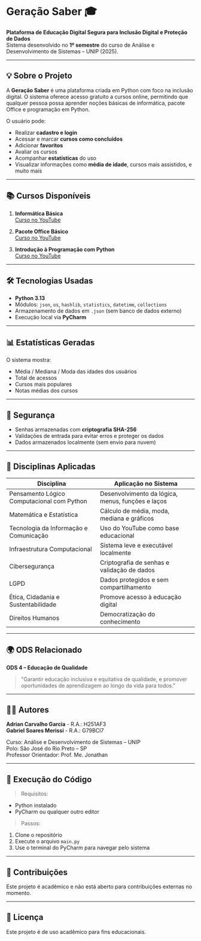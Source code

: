 # Geração Saber 🎓

**Plataforma de Educação Digital Segura para Inclusão Digital e Proteção de Dados**  
Sistema desenvolvido no **1º semestre** do curso de Análise e Desenvolvimento de Sistemas – UNIP (2025).

---

## 💡 Sobre o Projeto

A **Geração Saber** é uma plataforma criada em Python com foco na inclusão digital. O sistema oferece acesso gratuito a cursos online, permitindo que qualquer pessoa possa aprender noções básicas de informática, pacote Office e programação em Python.

O usuário pode:
- Realizar **cadastro e login**
- Acessar e marcar **cursos como concluídos**
- Adicionar **favoritos**
- Avaliar os cursos
- Acompanhar **estatísticas** do uso
- Visualizar informações como **média de idade**, cursos mais assistidos, e muito mais

---

## 📚 Cursos Disponíveis

1. **Informática Básica**  
   [Curso no YouTube](https://youtube.com/playlist?list=PL-QAz5R5Rlm7wn20xLTIr84gbS2XkzqEZ)

2. **Pacote Office Básico**  
   [Curso no YouTube](https://youtube.com/playlist?list=PLAN5LgYskr17Ek2yPySn7RlhM0rKp4NL0)

3. **Introdução à Programação com Python**  
   [Curso no YouTube](https://youtube.com/playlist?list=PLj7gJIFoP7jdirAFg-fHe9HKOnGLGXSHZ)

---

## 🛠️ Tecnologias Usadas

- **Python 3.13**
- Módulos: `json`, `os`, `hashlib`, `statistics`, `datetime`, `collections`
- Armazenamento de dados em `.json` (sem banco de dados externo)
- Execução local via **PyCharm**

---

## 📊 Estatísticas Geradas

O sistema mostra:
- Média / Mediana / Moda das idades dos usuários
- Total de acessos
- Cursos mais populares
- Notas médias dos cursos

---

## 🔐 Segurança

- Senhas armazenadas com **criptografia SHA-256**
- Validações de entrada para evitar erros e proteger os dados
- Dados armazenados localmente (sem envio para nuvem)

---

## 🧠 Disciplinas Aplicadas

| Disciplina                               | Aplicação no Sistema |
|------------------------------------------|----------------------|
| Pensamento Lógico Computacional com Python | Desenvolvimento da lógica, menus, funções e laços |
| Matemática e Estatística                 | Cálculo de média, moda, mediana e gráficos |
| Tecnologia da Informação e Comunicação   | Uso do YouTube como base educacional |
| Infraestrutura Computacional             | Sistema leve e executável localmente |
| Cibersegurança                           | Criptografia de senhas e validação de dados |
| LGPD                                     | Dados protegidos e sem compartilhamento |
| Ética, Cidadania e Sustentabilidade      | Promove acesso à educação digital |
| Direitos Humanos                         | Democratização do conhecimento |

---

## 🌍 ODS Relacionado

**ODS 4 – Educação de Qualidade**  
> "Garantir educação inclusiva e equitativa de qualidade, e promover oportunidades de aprendizagem ao longo da vida para todos."

---

## 👨‍🎓 Autores

**Adrian Carvalho Garcia** - R.A.: H251AF3  
**Gabriel Soares Merissi** - R.A.: G79BCI7

Curso: Análise e Desenvolvimento de Sistemas – UNIP  
Polo: São José do Rio Preto – SP  
Professor Orientador: Prof. Me. Jonathan

---

## 📁 Execução do Código

> Requisitos:
- Python instalado
- PyCharm ou qualquer outro editor

> Passos:
1. Clone o repositório
2. Execute o arquivo `main.py`
3. Use o terminal do PyCharm para navegar pelo sistema

---

## 🤝 Contribuições

Este projeto é acadêmico e não está aberto para contribuições externas no momento.

---

## 📄 Licença

Este projeto é de uso acadêmico para fins educacionais.

